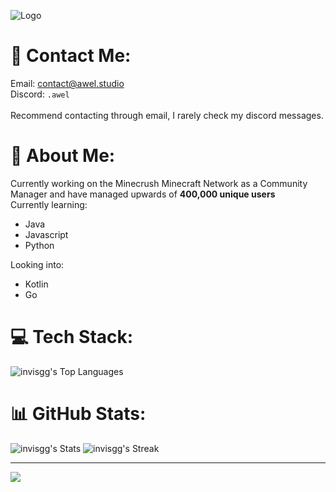 ![Logo](https://i.giphy.com/media/v1.Y2lkPTc5MGI3NjExb2RkMHdseHRudjZ3ZjM2MHozbzR2eDBmc3JvM2pqcXd5a2UyMjA0ZCZlcD12MV9pbnRlcm5hbF9naWZfYnlfaWQmY3Q9Zw/Aj0ZGX4Fm4YDT0QKyA/giphy.gif)


# 📩 Contact Me:

Email: contact@awel.studio<br>Discord: `.awel`<br><br>Recommend contacting through email, I rarely check my discord messages.

# 💫 About Me:
Currently working on the Minecrush Minecraft Network as a Community Manager and have managed upwards of **400,000 unique users** <br>
Currently learning:<br>
- Java
- Javascript
- Python<br>

Looking into:
- Kotlin 
- Go

# 💻 Tech Stack:
![invisgg's Top Languages](https://github-readme-stats.vercel.app/api/top-langs/?username=invisgg&theme=tokyonight&show_icons=true&hide_border=false&layout=compact)
# 📊 GitHub Stats:
![invisgg's Stats](https://github-readme-stats.vercel.app/api?username=invisgg&theme=tokyonight&show_icons=true&hide_border=false&count_private=true)
![invisgg's Streak](https://github-readme-streak-stats.herokuapp.com/?user=invisgg&theme=tokyonight&hide_border=false)

---
[![](https://visitcount.itsvg.in/api?id=invisgg&icon=0&color=0)](https://visitcount.itsvg.in)
